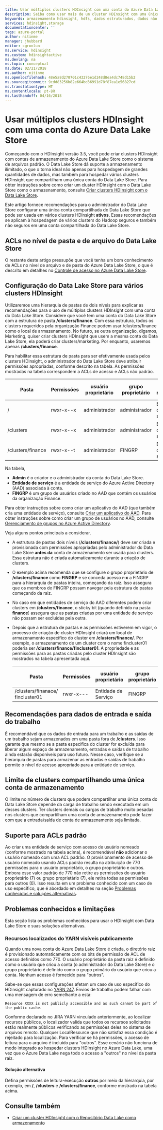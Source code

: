 ```yaml
---
title: Usar múltiplos clusters HDInsight com uma conta do Azure Data Lake Store – Azure | Microsoft Docs
description: Saiba como usar mais de um cluster HDInsight com uma única conta do Data Lake Store
keywords: armazenamento hdinsight, hdfs, dados estruturados, dados não estruturados, data lake store
services: hdinsight,storage
documentationcenter: ''
tags: azure-portal
author: nitinme
manager: jhubbard
editor: cgronlun
ms.service: hdinsight
ms.custom: hdinsightactive
ms.devlang: na
ms.topic: conceptual
ms.date: 02/21/2018
ms.author: nitinme
ms.openlocfilehash: 48e5a8d270701c43276e1d248d8ea4dc748d15b2
ms.sourcegitcommit: 9cdd83256b82e664bd36991d78f87ea1e56827cd
ms.translationtype: HT
ms.contentlocale: pt-BR
ms.lasthandoff: 04/16/2018
---
```

# <a name="use-multiple-hdinsight-clusters-with-an-azure-data-lake-store-account"></a>Usar múltiplos clusters HDInsight com uma conta do Azure Data Lake Store

Começando com o HDInsight versão 3.5, você pode criar clusters HDInsight com contas de armazenamento do Azure Data Lake Store como o sistema de arquivos padrão.
O Data Lake Store dá suporte a armazenamento ilimitado, o que o torna ideal não apenas para hospedagem de grandes quantidades de dados, mas também para hospedar vários clusters HDInsight que compartilham uma única conta do Data Lake Store. Para obter instruções sobre como criar um cluster HDInsight com o Data Lake Store como o armazenamento, consulte [Criar clusters HDInsight com o Data Lake Store](../data-lake-store/data-lake-store-hdinsight-hadoop-use-portal.md).

Este artigo fornece recomendações para o administrador do Data Lake Store configurar uma única conta compartilhada do Data Lake Store que pode ser usada em vários clusters HDInsight **ativos**. Essas recomendações se aplicam à hospedagem de vários clusters do Hadoop seguros e também não seguros em uma conta compartilhada do Data Lake Store.


## <a name="data-lake-store-file-and-folder-level-acls"></a>ACLs no nível de pasta e de arquivo do Data Lake Store

O restante deste artigo pressupõe que você tenha um bom conhecimento de ACLs no nível de arquivo e de pasta do Azure Data Lake Store, o que é descrito em detalhes no [Controle de acesso no Azure Data Lake Store](../data-lake-store/data-lake-store-access-control.md).

## <a name="data-lake-store-setup-for-multiple-hdinsight-clusters"></a>Configuração do Data Lake Store para vários clusters HDInsight
Utilizaremos uma hierarquia de pastas de dois níveis para explicar as recomendações para o uso de múltiplos clusters HDInsight com uma conta do Data Lake Store. Considere que você tem uma conta do Data Lake Store com a estrutura de pasta **/clusters/finance**. Com essa estrutura, todos os clusters requeridos pela organização Finance podem usar /clusters/finance como o local de armazenamento. No futuro, se outra organização, digamos, Marketing, quiser criar clusters HDInsight que usem a mesma conta do Data Lake Store, ela poderá criar clusters/marketing. Por enquanto, usaremos apenas **/clusters/finance**.

Para habilitar essa estrutura de pasta para ser efetivamente usada pelos clusters HDInsight, o administrador do Data Lake Store deve atribuir permissões apropriadas, conforme descrito na tabela. As permissões mostradas na tabela correspondem a ACLs de acesso e ACLs não padrão. 


|Pasta  |Permissões  |usuário proprietário  |grupo proprietário  | Usuário nomeado | Permissões de usuário nomeado | Grupo nomeado | Permissões de grupo nomeado |
|---------|---------|---------|---------|---------|---------|---------|---------|
|/ | rwxr-x--x  |administrador |administrador  |Entidade de serviço |--x  |FINGRP   |r-x         |
|/clusters | rwxr-x--x |administrador |administrador |Entidade de serviço |--x  |FINGRP |r-x         |
|/clusters/finance | rwxr-x--t |administrador |FINGRP  |Entidade de serviço |rwx  |-  |-     |

Na tabela,

- **Admin** é o criador e o administrador da conta do Data Lake Store.
- **Entidade de serviço** é a entidade de serviço do Azure Active Directory (AAD) associada à conta.
- **FINGRP** é um grupo de usuários criado no AAD que contém os usuários da organização Finance.

Para obter instruções sobre como criar um aplicativo do AAD (que também cria uma entidade de serviço), consulte [Criar um aplicativo do AAD](../azure-resource-manager/resource-group-create-service-principal-portal.md#create-an-azure-active-directory-application). Para obter instruções sobre como criar um grupo de usuários no AAD, consulte [Gerenciamento de grupos no Azure Active Directory](../active-directory/active-directory-groups-create-azure-portal.md).

Veja alguns pontos principais a considerar.

- A estrutura de pastas dois níveis (**/clusters/finance/**) deve ser criada e provisionada com permissões apropriadas pelo administrador do Data Lake Store **antes da** conta de armazenamento ser usada para clusters. Essa estrutura não é criada automaticamente durante a criação de clusters.
- O exemplo acima recomenda que se configure o grupo proprietário de **/clusters/finance** como **FINGRP** e se conceda acesso **r-x** a FINGRP para a hierarquia de pastas inteira, começando da raiz. Isso assegura que os membros de FINGRP possam navegar pela estrutura de pastas começando da raiz.
- No caso em que entidades de serviço do AAD diferentes podem criar clusters em **/clusters/finance**, o sticky bit (quando definido na pasta **finance**) assegura que as pastas criadas por uma entidade de serviço não possam ser excluídas pela outra.
- Depois que a estrutura de pastas e as permissões estiverem em vigor, o processo de criação de cluster HDInsight criará um local de armazenamento específico do cluster em **/clusters/finance/**. Por exemplo, o armazenamento de um cluster com o nome fincluster01 poderia ser **/clusters/finance/fincluster01**. A propriedade e as permissões para as pastas criadas pelo cluster HDInsight são mostrados na tabela apresentada aqui.

    |Pasta  |Permissões  |usuário proprietário  |grupo proprietário  | Usuário nomeado | Permissões de usuário nomeado | Grupo nomeado | Permissões de grupo nomeado |
    |---------|---------|---------|---------|---------|---------|---------|---------|
    |/clusters/finanace/ fincluster01 | rwxr-x---  |Entidade de Serviço |FINGRP  |- |-  |-   |-  | 
   


## <a name="recommendations-for-job-input-and-output-data"></a>Recomendações para dados de entrada e saída do trabalho

É recomendável que os dados de entrada para um trabalho e as saídas de um trabalho sejam armazenados em uma pasta fora de **/clusters**. Isso garante que mesmo se a pasta específica do cluster for excluída para liberar algum espaço de armazenamento, entradas e saídas de trabalho ainda estarão disponíveis para uso futuro. Nesse caso, verifique se a hierarquia de pastas para armazenar as entradas e saídas de trabalho permite o nível de acesso apropriado para a entidade de serviço.

## <a name="limit-on-clusters-sharing-a-single-storage-account"></a>Limite de clusters compartilhando uma única conta de armazenamento

O limite no número de clusters que podem compartilhar uma única conta do Data Lake Store depende da carga de trabalho sendo executada em um desses clusters. Ter clusters demais ou cargas de trabalho muito pesadas nos clusters que compartilham uma conta de armazenamento pode fazer com que a entrada/saída de conta de armazenamento seja limitada.

## <a name="support-for-default-acls"></a>Suporte para ACLs padrão

Ao criar uma entidade de serviço com acesso de usuário nomeado (conforme mostrado na tabela acima), é recomendável **não** adicionar o usuário nomeado com uma ACL padrão. O provisionamento de acesso de usuário nomeado usando ACLs padrão resulta na atribuição de 770 permissões para o usuário proprietário, o grupo proprietário e outros. Embora esse valor padrão de 770 não retire as permissões do usuário proprietário (7) ou grupo proprietário (7), ele retira todas as permissões para outros (0). Isso resulta em um problema conhecido com um caso de uso específico, que é abordado em detalhes na seção [Problemas conhecidos e soluções alternativas](#known-issues-and-workarounds).

## <a name="known-issues-and-workarounds"></a>Problemas conhecidos e limitações

Esta seção lista os problemas conhecidos para usar o HDInsight com Data Lake Store e suas soluções alternativas.

### <a name="publicly-visible-localized-yarn-resources"></a>Recursos localizados do YARN visíveis publicamente

Quando uma nova conta do Azure Data Lake Store é criada, o diretório raiz é provisionado automaticamente com os bits de permissão de ACL de acesso definidos como 770. O usuário proprietário da pasta raiz é definido como o usuário que criou a conta (o administrador do Data Lake Store) e o grupo proprietário é definido como o grupo primário do usuário que criou a conta. Nenhum acesso é fornecido para "outros".

Sabe-se que essas configurações afetam um caso de uso específico do HDInsight capturado no [YARN 247](https://hwxmonarch.atlassian.net/browse/YARN-247). Envios de trabalho podem falhar com uma mensagem de erro semelhante a esta:

    Resource XXXX is not publicly accessible and as such cannot be part of the public cache.

Conforme declarado no JIRA YARN vinculado anteriormente, ao localizar recursos públicos, o localizador valida que todos os recursos solicitados estão realmente públicos verificando as permissões deles no sistema de arquivos remoto. Qualquer LocalResource que não satisfaz essa condição é rejeitado para localização. Para verificar se há permissões, o acesso de leitura para o arquivo é incluído para "outros". Esse cenário não funciona de modo integrado ao hospedar clusters HDInsight no Azure Data Lake, uma vez que o Azure Data Lake nega todo o acesso a "outros" no nível da pasta raiz.

#### <a name="workaround"></a>Solução alternativa
Defina permissões de leitura-execução **outros** por meio da hierarquia, por exemplo, em **/**, **/clusters** e **/clusters/finance**, conforme mostrado na tabela acima.

## <a name="see-also"></a>Consulte também

* [Criar um cluster HDInsight com o Repositório Data Lake como armazenamento](../data-lake-store/data-lake-store-hdinsight-hadoop-use-portal.md)


